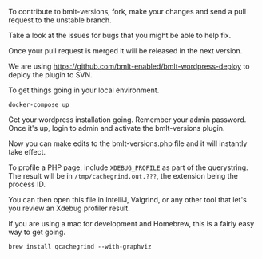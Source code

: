 To contribute to bmlt-versions, fork, make your changes and send a pull request to the unstable branch.

Take a look at the issues for bugs that you might be able to help fix.

Once your pull request is merged it will be released in the next version.

We are using https://github.com/bmlt-enabled/bmlt-wordpress-deploy to deploy the plugin to SVN.

To get things going in your local environment.

`docker-compose up`

Get your wordpress installation going.  Remember your admin password.  Once it's up, login to admin and activate the bmlt-versions plugin.

Now you can make edits to the bmlt-versions.php file and it will instantly take effect.

To profile a PHP page, include `XDEBUG_PROFILE` as part of the querystring.  The result will be in `/tmp/cachegrind.out.???`, the extension being the process ID.  

You can then open this file in IntelliJ, Valgrind, or any other tool that let's you review an Xdebug profiler result.

If you are using a mac for development and Homebrew, this is a fairly easy way to get going.

`brew install qcachegrind --with-graphviz`
